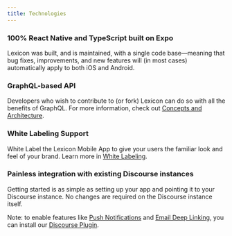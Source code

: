 ```yaml
---
title: Technologies
---
```


### 100% React Native and TypeScript built on Expo

Lexicon was built, and is maintained, with a single code base—meaning that bug fixes, improvements, and new features will (in most cases) automatically apply to both iOS and Android.

### GraphQL-based API

Developers who wish to contribute to (or fork) Lexicon can do so with all the benefits of GraphQL. For more information, check out [Concepts and Architecture](concepts#discourse-through-graphql).

### White Labeling Support

White Label the Lexicon Mobile App to give your users the familiar look and feel of your brand. Learn more in [White Labeling](white-labeling).

### Painless integration with existing Discourse instances

Getting started is as simple as setting up your app and pointing it to your Discourse instance. No changes are required on the Discourse instance itself.

Note: to enable features like [Push Notifications](./push-notifications) and [Email Deep Linking](./email-deep-linking/intro.md), you can install our [Discourse Plugin](./discourse-plugin.md).
